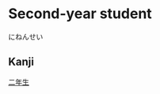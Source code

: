 # Second-year student
にねんせい

## Kanji
[二](../Kanji/kanji-dict/二.md)[年](../Kanji/kanji-dict/年.md)[生](../Kanji/kanji-dict/生.md)